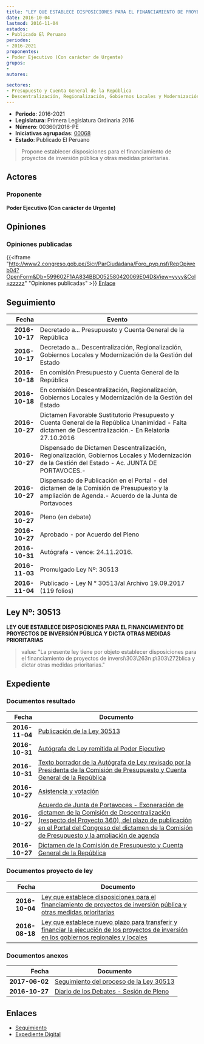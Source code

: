 ```yaml
---
title: "LEY QUE ESTABLECE DISPOSICIONES PARA EL FINANCIAMIENTO DE PROYECTOS DE INVERSIÓN PÚBLICA Y OTRAS MEDIDAS PRIORITARIAS"
date: 2016-10-04
lastmod: 2016-11-04
estados:
- Publicado El Peruano
periodos:
- 2016-2021
proponentes:
- Poder Ejecutivo (Con carácter de Urgente)
grupos:
- 
autores:

sectores:
- Presupuesto y Cuenta General de la República
- Descentralización, Regionalización, Gobiernos Locales y Modernización de la Gestión del Estado
---
```

- **Periodo**: 2016-2021
- **Legislatura**: Primera Legislatura Ordinaria 2016
- **Número**: 00360/2016-PE
- **Iniciativas agrupadas**: [00068](../../00000/00068)
- **Estado**: Publicado El Peruano

> Propone establecer disposiciones para el financiamiento de proyectos de inversión pública y otras medidas prioritarias.


## Actores

### Proponente

**Poder Ejecutivo (Con carácter de Urgente)**

## Opiniones

### Opiniones publicadas

{{<iframe "http://www2.congreso.gob.pe/Sicr/ParCiudadana/Foro_pvp.nsf/RepOpiweb04?OpenForm&Db=599602F1AA834BBD052580420069E04D&View=yyyy&Col=zzzzz" "Opiniones publicadas" >}}
[Enlace](http://www2.congreso.gob.pe/Sicr/ParCiudadana/Foro_pvp.nsf/RepOpiweb04?OpenForm&Db=599602F1AA834BBD052580420069E04D&View=yyyy&Col=zzzzz)


## Seguimiento

| Fecha | Evento |
|------:|--------|
| **2016-10-17** | Decretado a... Presupuesto y Cuenta General de la República |
| **2016-10-17** | Decretado a... Descentralización, Regionalización, Gobiernos Locales y Modernización de la Gestión del Estado |
| **2016-10-18** | En comisión Presupuesto y Cuenta General de la República |
| **2016-10-18** | En comisión Descentralización, Regionalización, Gobiernos Locales y Modernización de la Gestión del Estado |
| **2016-10-27** | Dictamen Favorable Sustitutorio Presupuesto y Cuenta General de la República Unanimidad - Falta dictamen de Descentralización.- En Relatoría 27.10.2016 |
| **2016-10-27** | Dispensado de Dictamen Descentralización, Regionalización, Gobiernos Locales y Modernización de la Gestión del Estado - Ac. JUNTA DE PORTAVOCES.- |
| **2016-10-27** | Dispensado de Publicación en el Portal - del dictamen de la Comisión de Presupuesto y la ampliación de Agenda.- Acuerdo de la Junta de Portavoces |
| **2016-10-27** | Pleno (en debate) |
| **2016-10-27** | Aprobado - por Acuerdo del Pleno |
| **2016-10-31** | Autógrafa - vence: 24.11.2016. |
| **2016-11-03** | Promulgado Ley Nº: 30513 |
| **2016-11-04** | Publicado - Ley N ° 30513/al Archivo 19.09.2017 (119 folios) |

## Ley Nº: 30513

**LEY QUE ESTABLECE DISPOSICIONES PARA EL FINANCIAMIENTO DE PROYECTOS DE INVERSIÓN PÚBLICA Y DICTA OTRAS MEDIDAS PRIORITARIAS**

> value: "La presente ley tiene por objeto establecer disposiciones para el financiamiento de proyectos de inversi\303\263n p\303\272blica y dictar otras medidas prioritarias."


## Expediente

### Documentos resultado

| Fecha | Documento |
|------:|-----------|
| **2016-11-04** | [Publicación de la Ley 30513](http://www.leyes.congreso.gob.pe/Documentos/2016_2021/ADLP/Normas_Legales/30513-LEY.pdf) |
| **2016-10-31** | [Autógrafa de Ley remitida al Poder Ejecutivo](http://www.leyes.congreso.gob.pe/Documentos/2016_2021/ADLP/Texto_Aprobado/AU0006820161031.pdf) |
| **2016-10-31** | [Texto borrador de la Autógrafa de Ley revisado por la Presidenta de la Comisión de Presupuesto y Cuenta General de la República](http://www2.congreso.gob.pe/Sicr/TraDocEstProc/contdoc03_2011.nsf/Docpub/624FF3CFC9AA05BB052581330068DAB8/$FILE/BAU0006820161031.pdf) |
| **2016-10-27** | [Asistencia y votación](http://www.leyes.congreso.gob.pe/Documentos/2016_2021/Asistencia_y_Votacion/Proyectos_de_Ley/AV0006820161027..pdf) |
| **2016-10-27** | [Acuerdo de Junta de Portavoces - Exoneración de dictamen de la Comisión de Descentralización (respecto del Proyecto 360), del plazo de publicación en el Portal del Congreso del dictamen de la Comisión de Presupuesto y la ampliación de agenda](http://www.leyes.congreso.gob.pe/Documentos/2016_2021/Acuerdos/Junta_Portavoces/AJP0006820161027.pdf) |
| **2016-10-27** | [Dictamen de la Comisión de Presupuesto y Cuenta General de la República](http://www.leyes.congreso.gob.pe/Documentos/2016_2021/Dictamenes/Proyectos_de_Ley/00360DC17MAY20161027..pdf) |

### Documentos proyecto de ley

| Fecha | Documento |
|------:|-----------|
| **2016-10-04** | [Ley que establece disposiciones para el financiamiento de proyectos de inversión pública y otras medidas prioritarias](http://www.leyes.congreso.gob.pe/Documentos/2016_2021/Proyectos_de_Ley_y_de_Resoluciones_Legislativas/PL0036020161004.pdf) |
| **2016-08-18** | [Ley que establece nuevo plazo para transferir y financiar la ejecución de los proyectos de inversión en los gobiernos regionales y locales](http://www.leyes.congreso.gob.pe/Documentos/2016_2021/Proyectos_de_Ley_y_de_Resoluciones_Legislativas/PL00068_20160818.pdf) |

### Documentos anexos

| Fecha | Documento |
|------:|-----------|
| **2017-06-02** | [Seguimiento del proceso de la Ley 30513](http://www.leyes.congreso.gob.pe/Documentos/2016_2021/Seguimiento_de_Proyectos_de_Ley/00068PL20170602.pdf) |
| **2016-10-27** | [Diario de los Debates - Sesión de Pleno](http://www.leyes.congreso.gob.pe/Documentos/2016_2021/ADLP/Diario_Debates/30513_DD.pdf) |

## Enlaces

- [Seguimiento](http://www2.congreso.gob.pe/Sicr/TraDocEstProc/CLProLey2016.nsf/f7fff46988ca05b1052578e100829cc7/b47a145e8b79f3960525804200614fc8?OpenDocument)
- [Expediente Digital](http://www2.congreso.gob.pe/Sicr/TraDocEstProc/CLProLey2016.nsf/f7fff46988ca05b1052578e100829cc7/b47a145e8b79f3960525804200614fc8?OpenDocument&Click=05257FB7005EB655.eb71d0cf91d8294e05256cdf006b5706/$Body/0.1C6C)

